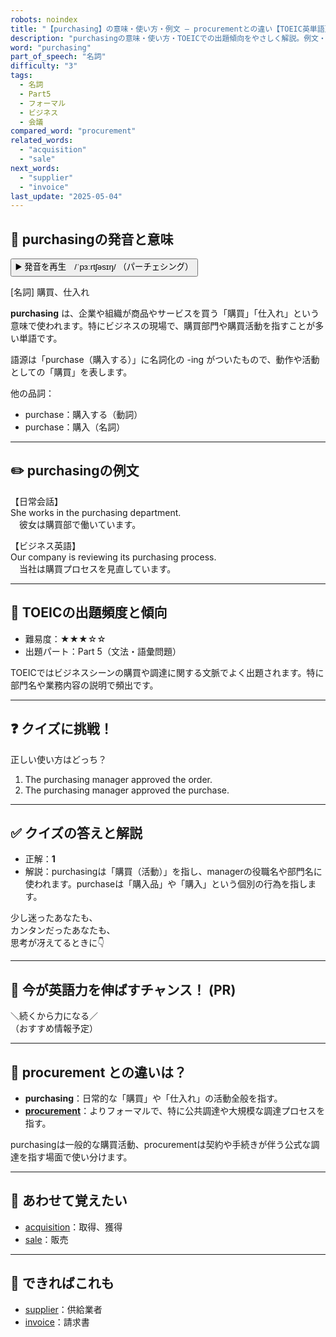 ```yaml
---
robots: noindex
title: "【purchasing】の意味・使い方・例文 ― procurementとの違い【TOEIC英単語】"
description: "purchasingの意味・使い方・TOEICでの出題傾向をやさしく解説。例文・クイズ付きでprocurementとの違いもわかりやすく学べます。"
word: "purchasing"
part_of_speech: "名詞"
difficulty: "3"
tags:
  - 名詞
  - Part5
  - フォーマル
  - ビジネス
  - 会議
compared_word: "procurement"
related_words:
  - "acquisition"
  - "sale"
next_words:
  - "supplier"
  - "invoice"
last_update: "2025-05-04"
---
```


## 🔰 purchasingの発音と意味

<button class="play-audio" onclick="playTTS('purchasing')">
  <span class="play-audio-main">
    ▶️ 発音を再生　/ˈpɜːrtʃəsɪŋ/
  </span>
  <span class="play-audio-sub">
    （パーチェシング）
  </span>
</button>

[名詞] 購買、仕入れ

**purchasing** は、企業や組織が商品やサービスを買う「購買」「仕入れ」という意味で使われます。特にビジネスの現場で、購買部門や購買活動を指すことが多い単語です。

語源は「purchase（購入する）」に名詞化の -ing がついたもので、動作や活動としての「購買」を表します。

他の品詞：  
- purchase：購入する（動詞）
- purchase：購入（名詞）

---

## ✏️ purchasingの例文

【日常会話】  
She works in the purchasing department.  
　彼女は購買部で働いています。

【ビジネス英語】  
Our company is reviewing its purchasing process.  
　当社は購買プロセスを見直しています。

---

## 🎯 TOEICの出題頻度と傾向

- 難易度：★★★☆☆
- 出題パート：Part 5（文法・語彙問題）

TOEICではビジネスシーンの購買や調達に関する文脈でよく出題されます。特に部門名や業務内容の説明で頻出です。

---

## ❓ クイズに挑戦！

正しい使い方はどっち？

1. The purchasing manager approved the order.  
2. The purchasing manager approved the purchase.

---

## ✅ クイズの答えと解説

- 正解：**1**
- 解説：purchasingは「購買（活動）」を指し、managerの役職名や部門名に使われます。purchaseは「購入品」や「購入」という個別の行為を指します。

少し迷ったあなたも、  
カンタンだったあなたも、  
思考が冴えてるときに👇️

---

## 🚀 今が英語力を伸ばすチャンス！ (PR)

<div class="info-center">
＼続くから力になる／<br>  
（おすすめ情報予定）
</div>

---

## 🤔  procurement との違いは？

- **purchasing**：日常的な「購買」や「仕入れ」の活動全般を指す。
- **[procurement](/procurement)**：よりフォーマルで、特に公共調達や大規模な調達プロセスを指す。

purchasingは一般的な購買活動、procurementは契約や手続きが伴う公式な調達を指す場面で使い分けます。

---

## 🧩 あわせて覚えたい

- [acquisition](/acquisition)：取得、獲得
- [sale](/sale)：販売

---

## 📖 できればこれも

- [supplier](/supplier)：供給業者
- [invoice](/invoice)：請求書

<!-- cvid: aid15_bid33 -->
